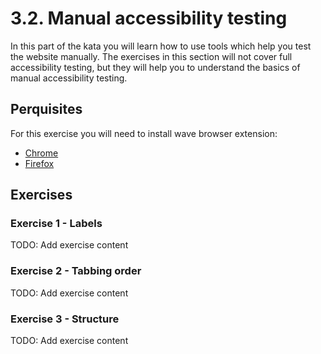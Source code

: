# 3.2. Manual accessibility testing

In this part of the kata you will learn how to use tools which help you test the website manually. The exercises in this section will not cover full accessibility testing, but they will help you to understand the basics of manual accessibility testing.

## Perquisites

For this exercise you will need to install wave browser extension:

- [Chrome](https://chrome.google.com/webstore/detail/wave-evaluation-tool/jbbplnpkjmmeebjpijfedlgcdilocofh)
- [Firefox](https://addons.mozilla.org/en-US/firefox/addon/wave-accessibility-tool/)

## Exercises

### Exercise 1 - Labels

TODO: Add exercise content

### Exercise 2 - Tabbing order

TODO: Add exercise content

### Exercise 3 - Structure

TODO: Add exercise content
